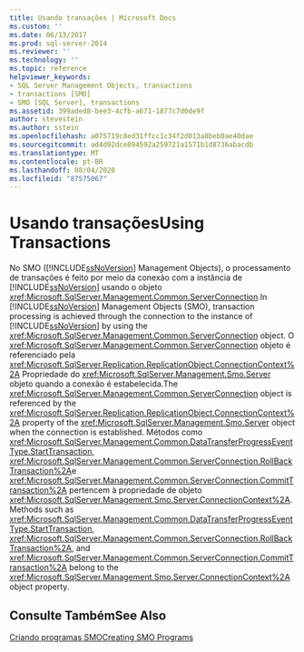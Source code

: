 ```yaml
---
title: Usando transações | Microsoft Docs
ms.custom: ''
ms.date: 06/13/2017
ms.prod: sql-server-2014
ms.reviewer: ''
ms.technology: ''
ms.topic: reference
helpviewer_keywords:
- SQL Server Management Objects, transactions
- transactions [SMO]
- SMO [SQL Server], transactions
ms.assetid: 399aded8-bee3-4cfb-a671-1877c7d0de9f
author: stevestein
ms.author: sstein
ms.openlocfilehash: a075719c8ed31ffcc1c34f2d013a8beb0ae40dae
ms.sourcegitcommit: ad4d92dce894592a259721a1571b1d8736abacdb
ms.translationtype: MT
ms.contentlocale: pt-BR
ms.lasthandoff: 08/04/2020
ms.locfileid: "87575067"
---
```

# <a name="using-transactions"></a><span data-ttu-id="f499f-102">Usando transações</span><span class="sxs-lookup"><span data-stu-id="f499f-102">Using Transactions</span></span>
  <span data-ttu-id="f499f-103">No SMO ([!INCLUDE[ssNoVersion](../../../includes/ssnoversion-md.md)] Management Objects), o processamento de transações é feito por meio da conexão com a instância de [!INCLUDE[ssNoVersion](../../../includes/ssnoversion-md.md)] usando o objeto <xref:Microsoft.SqlServer.Management.Common.ServerConnection>.</span><span class="sxs-lookup"><span data-stu-id="f499f-103">In [!INCLUDE[ssNoVersion](../../../includes/ssnoversion-md.md)] Management Objects (SMO), transaction processing is achieved through the connection to the instance of [!INCLUDE[ssNoVersion](../../../includes/ssnoversion-md.md)] by using the <xref:Microsoft.SqlServer.Management.Common.ServerConnection> object.</span></span> <span data-ttu-id="f499f-104">O <xref:Microsoft.SqlServer.Management.Common.ServerConnection> objeto é referenciado pela <xref:Microsoft.SqlServer.Replication.ReplicationObject.ConnectionContext%2A> Propriedade do <xref:Microsoft.SqlServer.Management.Smo.Server> objeto quando a conexão é estabelecida.</span><span class="sxs-lookup"><span data-stu-id="f499f-104">The <xref:Microsoft.SqlServer.Management.Common.ServerConnection> object is referenced by the <xref:Microsoft.SqlServer.Replication.ReplicationObject.ConnectionContext%2A> property of the <xref:Microsoft.SqlServer.Management.Smo.Server> object when the connection is established.</span></span> <span data-ttu-id="f499f-105">Métodos como <xref:Microsoft.SqlServer.Management.Common.DataTransferProgressEventType.StartTransaction>, <xref:Microsoft.SqlServer.Management.Common.ServerConnection.RollBackTransaction%2A>e <xref:Microsoft.SqlServer.Management.Common.ServerConnection.CommitTransaction%2A> pertencem à propriedade de objeto <xref:Microsoft.SqlServer.Management.Smo.Server.ConnectionContext%2A>.</span><span class="sxs-lookup"><span data-stu-id="f499f-105">Methods such as <xref:Microsoft.SqlServer.Management.Common.DataTransferProgressEventType.StartTransaction>, <xref:Microsoft.SqlServer.Management.Common.ServerConnection.RollBackTransaction%2A>, and <xref:Microsoft.SqlServer.Management.Common.ServerConnection.CommitTransaction%2A> belong to the <xref:Microsoft.SqlServer.Management.Smo.Server.ConnectionContext%2A> object property.</span></span>  
  
## <a name="see-also"></a><span data-ttu-id="f499f-106">Consulte Também</span><span class="sxs-lookup"><span data-stu-id="f499f-106">See Also</span></span>  
 [<span data-ttu-id="f499f-107">Criando programas SMO</span><span class="sxs-lookup"><span data-stu-id="f499f-107">Creating SMO Programs</span></span>](creating-smo-programs.md)  
  
  
